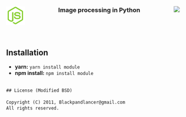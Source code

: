 <div align="center">
    <img src="https://media.giphy.com/media/tPjlmJzj9Z99vwF5dV/giphy.gif" width="50" align="right"/> 
    <img src="https://github.com/devicons/devicon/blob/master/icons/nodejs/nodejs-original.svg" width="50" align="left"/> 
    <h3>Image processing in Python</h3>
</div>

##

<br>
<br>

## Installation 

- **yarn:** `yarn install module`
- **npm install:** `npm install module`

```

## License (Modified BSD)

Copyright (C) 2011, Blackpandlancer@gmail.com
All rights reserved.


